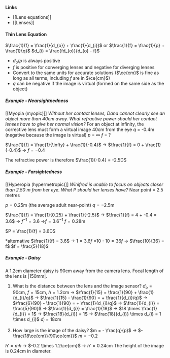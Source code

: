 **Links**
- [[Lens equations]] 
- [[Lenses]] 

#### Thin Lens Equation
$\frac{1}{f} = \frac{1}{d_{o}} + \frac{1}{d_{i}}$ or $\frac{1}{f} = \frac{1}{p} + \frac{1}{q}$
$d_{i} = \frac{fd_{o}}{d_{o} - f}$
- $d_{o}$/$p$ is always positive
- $f$ is positive for converging lenses and negative for diverging lenses
- Convert to the same units for accurate solutions ($\ce{cm}$ is fine as long as all terms, including $f$ are in $\ce{cm}$)
- $q$ can be negative if the image is virtual (formed on the same side as the object)

##### Example - Nearsightnedness
[[Myopia (myopic)]]
*Without her contact lenses, Dana cannot clearly see an object more than 40cm away. What refractive power should her contact lenses have to give her normal vision?*
For an object at infinity, the corrective lens must form a virtual image 40cm from the eye 
$q$ = -0.4m  (negative because the image is virtual)
$p$ = $\infty$
$f$ = ?

$\frac{1}{f} = \frac{1}{\infty} + \frac{1}{-0.4}$
-> $\frac{1}{f} = 0 + \frac{1}{-0.4}$
-> $f = -0.4$

The refractive power is therefore $\frac{1}{-0.4} = -2.5D$


##### Example - Farsightedness
[[Hyperopia (hypermetropic)]]
*Winifred is unable to focus on objects closer than 2.50 m from her eye. What $P$ should her lenses have?*
Near point = 2.5 metres

$p = 0.25$m (the average adult near-point)
$q = -2.5$m

$\frac{1}{f} = \frac{1}{0.25} + \frac{1}{-2.5}$
-> $\frac{1}{f} = 4 + -0.4 = 3.6$ 
-> $f^{-1} = 3.6$
->$f = 3.6^{-1}$
$f = 0.28$m

$P = \frac{1}{f} = 3.6D$

\*alternative
$\frac{1}{f} = 3.6$
-> $1 = 3.6f$
$\times10: 10 = 36f$
-> $\frac{10}{36} = f$
$f = \frac{5}{18}$

##### Example - Daisy
A 1.2cm diameter daisy is 90cm away from the camera lens. Focal length of the lens is |150mm|.
1. What is the distance between the lens and the image sensor?
$d_{o} = 90$cm, $f = 15$cm, $h = 1.2$cm
-> $\frac{1}{15} = \frac{1}{90} + \frac{1}{d_{i}/q}$
-> $\frac{1}{15} - \frac{1}{90} =  + \frac{1}{d_{i}/q}$
-> $\frac{6}{90} - \frac{1}{90} =  + \frac{1}{d_{i}/q}$
-> $\frac{1}{d_{i}} = \frac{5}{90}$
-> $\frac{1}{d_{i}} = \frac{1}{18}$
-> $18 \times \frac{1}{d_{i}} = 1$
-> $\frac{18}{d_{i}} = 1$
-> $\frac{18}{d_{i}} \times d_{i} = 1 \times d_{i}$
$d_{i} = 18$cm

2. How large is the image of the daisy?
$m = - \frac{q}{p}$
-> $- \frac{18\ce{cm}}{90\ce{cm}}$
$m = -0.2$

$h' = mh$
-> $-0.2 \times 1.2\ce{cm}$
-> $h' = 0.24$cm
The height of the image is $0.24$cm in diameter.
